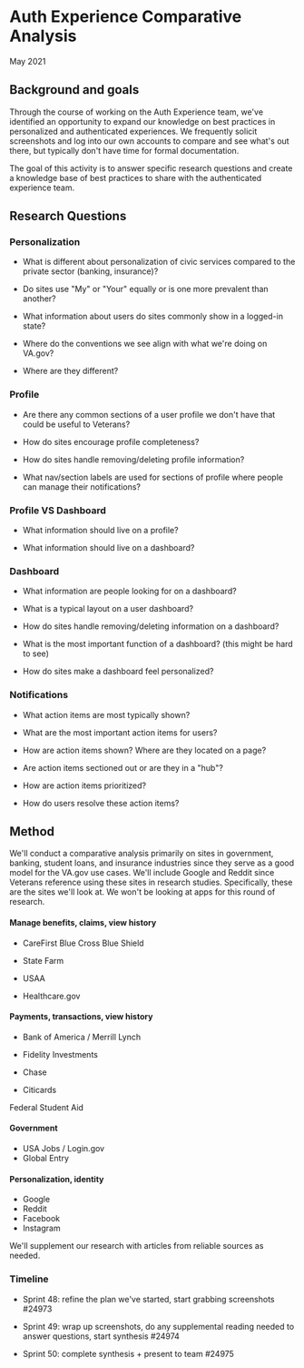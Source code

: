 Auth Experience Comparative Analysis
============================================

May 2021

Background and goals
--------------------

Through the course of working on the Auth Experience team, we've identified an opportunity to expand our knowledge on best practices in personalized and authenticated experiences. We frequently solicit screenshots and log into our own accounts to compare and see what's out there, but typically don't have time for formal documentation.

The goal of this activity is to answer specific research questions and create a knowledge base of best practices to share with the authenticated experience team.

Research Questions
------------------

### Personalization

-   What is different about personalization of civic services compared to the private sector (banking, insurance)? 

-   Do sites use "My" or "Your" equally or is one more prevalent than another?

-   What information about users do sites commonly show in a logged-in state?

-   Where do the conventions we see align with what we're doing on VA.gov?

-   Where are they different?

### Profile

-   Are there any common sections of a user profile we don't have that could be useful to Veterans?

-   How do sites encourage profile completeness?

-   How do sites handle removing/deleting profile information? 

-   What nav/section labels are used for sections of profile where people can manage their notifications?

### Profile VS Dashboard

-   What information should live on a profile? 

-   What information should live on a dashboard?

### Dashboard

-   What information are people looking for on a dashboard?

-   What is a typical layout on a user dashboard?

-   How do sites handle removing/deleting information on a dashboard? 

-   What is the most important function of a dashboard? (this might be hard to see)

-   How do sites make a dashboard feel personalized?

### Notifications

-   What action items are most typically shown?

-   What are the most important action items for users?

-   How are action items shown? Where are they located on a page?

-   Are action items sectioned out or are they in a "hub"?

-   How are action items prioritized?

-   How do users resolve these action items?

Method
------

We'll conduct a comparative analysis primarily on sites in government, banking, student loans, and insurance industries since they serve as a good model for the VA.gov use cases.  We'll include Google and Reddit since Veterans reference using these sites in research studies.  Specifically, these are the sites we'll look at. We won't be looking at apps for this round of research.

#### Manage benefits, claims, view history

-   CareFirst Blue Cross Blue Shield

-   State Farm

-   USAA

-   Healthcare.gov

#### Payments, transactions, view history

-   Bank of America / Merrill Lynch

-   Fidelity Investments

-   Chase

-   Citicards

Federal Student Aid

#### Government

-   USA Jobs / Login.gov
-   Global Entry

#### Personalization, identity

-   Google
-   Reddit
-   Facebook
-   Instagram

We'll supplement our research with articles from reliable sources as needed.

### Timeline

-   Sprint 48: refine the plan we've started, start grabbing screenshots #24973

-   Sprint 49: wrap up screenshots, do any supplemental reading needed to answer questions, start synthesis #24974

-   Sprint 50: complete synthesis + present to team #24975
